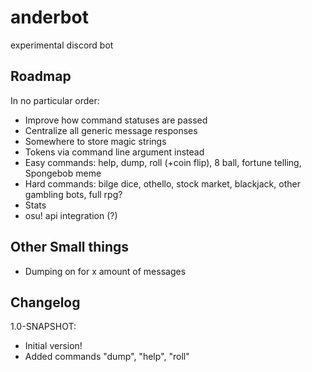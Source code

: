 # anderbot
experimental discord bot

## Roadmap
In no particular order:
- Improve how command statuses are passed
- Centralize all generic message responses
- Somewhere to store magic strings
- Tokens via command line argument instead
- Easy commands: help, dump, roll (+coin flip), 8 ball, fortune telling, Spongebob meme
- Hard commands: bilge dice, othello, stock market, blackjack, other gambling bots, full rpg?
- Stats
- osu! api integration (?)

## Other Small things
- Dumping on for x amount of messages

## Changelog
1.0-SNAPSHOT:
 - Initial version!
 - Added commands "dump", "help", "roll"